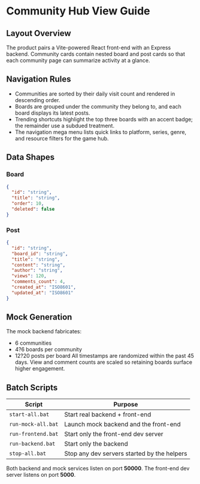 # Community Hub View Guide

## Layout Overview
The product pairs a Vite-powered React front-end with an Express backend. Community cards contain nested board and post cards so that each community page can summarize activity at a glance.

## Navigation Rules
- Communities are sorted by their daily visit count and rendered in descending order.
- Boards are grouped under the community they belong to, and each board displays its latest posts.
- Trending shortcuts highlight the top three boards with an accent badge; the remainder use a subdued treatment.
- The navigation mega menu lists quick links to platform, series, genre, and resource filters for the game hub.

## Data Shapes
### Board
```json
{
  "id": "string",
  "title": "string",
  "order": 10,
  "deleted": false
}
```

### Post
```json
{
  "id": "string",
  "board_id": "string",
  "title": "string",
  "content": "string",
  "author": "string",
  "views": 120,
  "comments_count": 4,
  "created_at": "ISO8601",
  "updated_at": "ISO8601"
}
```

## Mock Generation
The mock backend fabricates:
- 6 communities
- 4?6 boards per community
- 12?20 posts per board
All timestamps are randomized within the past 45 days. View and comment counts are scaled so retaining boards surface higher engagement.

## Batch Scripts
| Script | Purpose |
| --- | --- |
| `start-all.bat` | Start real backend + front-end |
| `run-mock-all.bat` | Launch mock backend and the front-end |
| `run-frontend.bat` | Start only the front-end dev server |
| `run-backend.bat` | Start only the backend |
| `stop-all.bat` | Stop any dev servers started by the helpers |

Both backend and mock services listen on port **50000**. The front-end dev server listens on port **5000**.
